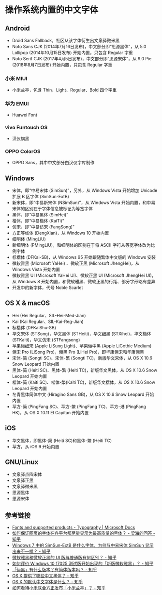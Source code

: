 
# 操作系统内置的中文字体

## Android

- Droid Sans Fallback，社区从该字体衍生出文泉驿微米黑
- Noto Sans CJK (2014年7月16日发布)，中文部分即“思源黑体”，从 5.0 Lollipop (2014年10月15日发布) 开始内置，只包含 Regular 字重
- Noto Serif CJK (2017年4月5日发布)，中文部分即“思源宋体”，从 9.0 Pie (2018年8月7日发布) 开始内置，只包含 Regular 字重

### 小米 MIUI

- 小米兰亭，包含 Thin、Light、Regular、Bold 四个字重

### 华为 EMUI

- Huawei Font

### vivo Funtouch OS

- 汉仪旗黑

### OPPO ColorOS

- OPPO Sans，其中中文部分由汉仪字库制作

## Windows

- 宋体，即“中易宋体 (SimSun)”，另外，从 Windows Vista 开始增加 Unicode 扩展 B 区字体 (SimSun-ExtB)
- 新宋体，即“中易新宋体 (NSimSun)”，从 Windows Vista 开始内置，和中易宋体的区别在于字体信息被标记为等宽字体
- 黑体，即“中易黑体 (SimHei)”
- 楷体，即“中易楷体 (KaiTi)”
- 仿宋，即“中易仿宋 (FangSong)”
- 方正等线体 (DengXian)，从 Windows 10 开始内置
- 细明体 (MingLiU)
- 新细明体 (PMingLiU)，和细明体的区别在于将 ASCII 字符从等宽字体改为比例字体
- 标楷体 (DFKai-SB)，从 Windows 95 开始跟随繁体中文版的 Windows 安装
- 微软雅黑 (Microsoft YaHei) 、微软正黑 (Microsoft JhengHei)，从 Windows Vista 开始内置
- 微软雅黑 UI (Microsoft YaHei UI)、微软正黑 UI (Microsoft JhengHei UI)，从 Windows 8 开始内置，和微软雅黑、微软正黑的行距、部分字形略有差异
- 开发中的新字体，代号 Noble Scarlet

## OS X & macOS

- Hei (Hei Regular、SIL-Hei-Med-Jian)
- Kai (Kai Regular、SIL-Kai-Reg-Jian)
- 标楷体 (DFKaiShu-SB)
- 华文宋体 (STSong)，华文黑体 (STHeiti)，华文细黑 (STXihei)，华文楷体 (STKaiti)，华文仿宋 (STFangsong)
- 苹果俪细宋 (Apple LiSung Light)、苹果俪中黑 (Apple LiGothic Medium)
- 俪宋 Pro (LiSong Pro)，俪黑 Pro (LiHei Pro)，即华康俪宋和华康俪黑
- 宋体-简 (Songti SC)、宋体-繁 (Songti TC)，新版华文宋体，从 OS X 10.6 Snow Leopard 开始内置
- 黑体-简 (Heiti SC)、黑体-繁 (Heiti TC)，新版华文黑体，从 OS X 10.6 Snow Leopard 开始内置
- 楷体-简 (Kaiti SC)、楷体-繁(Kaiti TC)，新版华文楷体，从 OS X 10.6 Snow Leopard 开始内置
- 冬青黑体简体中文 (Hiragino Sans GB)，从 OS X 10.6 Snow Leopard 开始内置
- 苹方-简 (PingFang SC)、苹方-繁 (PingFang TC)、苹方-港 (PingFang HK)，从 OS X 10.11 El Capitan 开始内置

## iOS

- 华文黑体，即黑体-简 (Heiti SC)和黑体-繁 (Heiti TC)
- 苹方，从 iOS 9 开始内置

## GNU/Linux

- 文泉驿点阵宋体
- 文泉驿正黑
- 文泉驿微米黑
- 思源黑体
- 思源宋体

## 参考链接

- [Fonts and supported products - Typography | Microsoft Docs](https://docs.microsoft.com/en-us/typography/font-list/)
- [如何保证网页的字体在各平台都尽量显示为最高质量的黑体？ - 梁海的回答 - 知乎](https://www.zhihu.com/question/19911793/answer/13329819)
- [Windows 7 中的 SimSun-ExtB 是什么字体，为何与中易宋体 SimSun 显示出来不一样？ - 知乎](https://www.zhihu.com/question/20394954)
- [微软雅黑和微软正黑的 UI 版与普通版有何区别？ - 知乎](https://www.zhihu.com/question/20137844)
- [如何评价 Windows 10 17025 测试版开始出现的「新版微软雅黑」？ - 知乎](https://www.zhihu.com/question/67196637)
- [「俪黑」有什么版本？有简体版本吗？ - 知乎](https://www.zhihu.com/question/19705760)
- [OS X 提供了哪些中文黑体？ - 知乎](https://www.zhihu.com/question/20158887)
- [OS X 的默认中文字体是什么？ - 知乎](https://www.zhihu.com/question/19693837)
- [如何看待小米联合方正发布「小米兰亭」？ - 知乎](https://www.zhihu.com/question/45967799)
